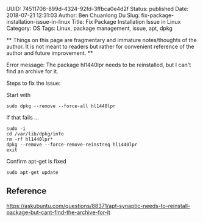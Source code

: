 UUID: 74511706-899d-4324-92fd-3ffbca0e4d2f
Status: published
Date: 2018-07-21 12:31:03
Author: Ben Chuanlong Du
Slug: fix-package-installation-issue-in-linux
Title: Fix Package Installation Issue in Linux
Category: OS
Tags: Linux, package management, issue, apt, dpkg

**
Things on this page are
fragmentary and immature notes/thoughts of the author.
It is not meant to readers
but rather for convenient reference of the author and future improvement.
**

Error message: The package hl1440lpr needs to be reinstalled, but I can't find an archive for it.


Steps to fix the issue:

Start with

```
sudo dpkg --remove --force-all hl1440lpr
```

If that fails ...

```
sudo -i
cd /var/lib/dpkg/info
rm -rf hl1440lpr*
dpkg --remove --force-remove-reinstreq hl1440lpr
exit
```

Confirm apt-get is fixed
```
sudo apt-get update
```

## Reference

https://askubuntu.com/questions/88371/apt-synaptic-needs-to-reinstall-package-but-cant-find-the-archive-for-it